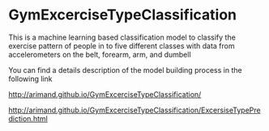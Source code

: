 GymExcerciseTypeClassification
==============================

This is a machine learning based classification model to classify the exercise pattern of people in to five different classes with data from accelerometers on the belt, forearm, arm, and dumbell 

You can find a details description of the model building process in the following link

http://arimand.github.io/GymExcerciseTypeClassification/

http://arimand.github.io/GymExcerciseTypeClassification/ExcersiseTypePrediction.html
